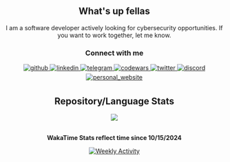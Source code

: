 <h2 align="center">What's up fellas</h2>

<p align="center">
I am a software developer actively looking for cybersecurity opportunities. If you want to work together, let me know.
</p>

<h3 align="center">Connect with me</h3>

<div align="center">
  <a href="https://github.com/wellatleastitried" target="_blank">
    <img src=https://img.shields.io/badge/GitHub-181717?style=flat&logo=github&logoColor=white alt=github style="margin-bottom: 5px;"/>
  </a>
  <a href="https://www.linkedin.com/in/jack-swindell-896753183/" target="_blank">
    <img src=https://img.shields.io/badge/LinkedIn-0A66C2?style=flat&logo=linkedin&logoColor=white alt=linkedin style="margin-bottom: 5px;"/>
  </a>
  <a href="https://t.me/snbwalit/" target="_blank">
    <img src=https://img.shields.io/badge/Telegram-26A5E4?style=flat&logo=telegram&logoColor=white alt=telegram style="margin-bottom: 5px;"/>
  </a>
  <a href="https://www.codewars.com/users/wellatleastitried" target="_blank">
    <img src=https://img.shields.io/badge/Codewars-B1361E?style=flat&logo=Codewars&logoColor=white alt=codewars style="margin-bottom: 5px;"/>
  </a>
  <a href="https://x.com/devsecinsider" target="_blank">
    <img src=https://img.shields.io/badge/Twitter-000000?style=flat&logo=x&logoColor=white alt=twitter style="margin-bottom: 5px;"/>
  </a>
  <a href="https://discordapp.com/users/335556458869424128" target="_blank">
    <img src=https://img.shields.io/badge/Discord-5865F2?style=flat&logo=discord&logoColor=white alt=discord style="margin-bottom: 5px;"/>
  </a>
  <a href="https://devsecinsider.com" target="_blank">
    <img src=https://img.shields.io/badge/Website-000000?style=flat&logo=About.me&logoColor=white alt=personal_website style="margin-bottom: 5px;"/>
  </a>
</div>

<h2 align="center">Repository/Language Stats</h2>

<div align="center">
  <img src="https://github-readme-stats.vercel.app/api/top-langs/?username=wellatleastitried&theme=dark&show_icons=true&hide_border=true&layout=compact">
</div>

<p align="center">
  <strong><br/>WakaTime Stats reflect time since 10/15/2024</strong>
</p>

<div align="center">
  <a href="https://wakatime.com/@wellatleastitried">
    <img src="https://github-readme-stats.vercel.app/api/wakatime?username=wellatleastitried&layout=compact&theme=dark" alt="Weekly Activity">
  </a>
</div>
